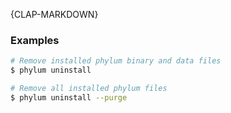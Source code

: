 {CLAP-MARKDOWN}
### Examples

```sh
# Remove installed phylum binary and data files
$ phylum uninstall

# Remove all installed phylum files
$ phylum uninstall --purge
```
